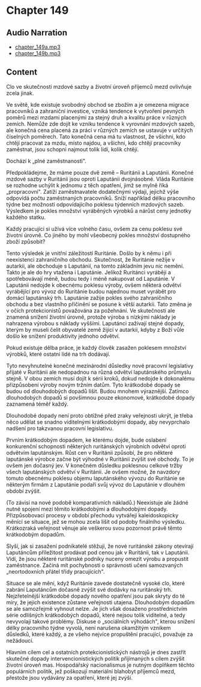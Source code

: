 # Chapter 149

## Audio Narration

- [chapter_149a.mp3](../5-audio-chunks-espeak/chapter_149a.mp3)
- [chapter_149b.mp3](../5-audio-chunks-espeak/chapter_149b.mp3)

## Content

<!-- Source: ESPEAK_AUDIO-chapter_149a-OPTIMIZED.md -->

Clo ve skutečnosti mzdové sazby a životní úroveň příjemců mezd ovlivňuje zcela jinak.

Ve světě, kde existuje svobodný obchod se zbožím a je omezena migrace pracovníků a zahraniční investice, vzniká tendence k vytvoření pevných poměrů mezi mzdami placenými za stejný druh a kvalitu práce v různých zemích. Nemůže zde dojít ke vzniku tendence k vyrovnání mzdových sazeb, ale konečná cena placená za práci v různých zemích se ustavuje v určitých číselných poměrech. Tato konečná cena má tu vlastnost, že všichni, kdo chtějí pracovat za mzdu, místo najdou, a všichni, kdo chtějí pracovníky zaměstnat, jsou schopni najmout tolik lidí, kolik chtějí.

Dochází k „plné zaměstnanosti".

Předpokládejme, že máme pouze dvě země – Ruritánii a Laputánii. Konečné mzdové sazby v Ruritánii jsou oproti Laputánii dvojnásobné. Vláda Ruritánie se rozhodne uchýlit k jednomu z těch opatření, jimž se mylně říká „propracovní". Zatíží zaměstnavatele dodatečnými výdaji, jejichž výše odpovídá počtu zaměstnaných pracovníků. Sníží například délku pracovního týdne bez možnosti odpovídajícího poklesu týdenních mzdových sazeb. Výsledkem je pokles množství vyráběných výrobků a nárůst ceny jednotky každého statku.

Každý pracující si užívá více volného času, ovšem za cenu poklesu své životní úrovně. Co jiného by mohl všeobecný pokles množství dostupného zboží způsobit?

Tento výsledek je vnitřní záležitostí Ruritánie. Došlo by k němu i při neexistenci zahraničního obchodu. Skutečnost, že Ruritánie nežije v autarkii, ale obchoduje s Laputánií, na tomto základním jevu nic nemění. Takto je ale do hry vtažena i Laputánie. Jelikož Ruritánci vyrábějí a spotřebovávají méně, budou tedy i méně nakupovat od Laputánie. V Laputánii nedojde k obecnému poklesu výroby, ovšem některá odvětví vyrábějící pro vývoz do Ruritánie budou najednou muset vyrábět pro domácí laputánský trh. Laputánie zažije pokles svého zahraničního obchodu a bez vlastního přičinění se posune k větší autarkii. Tato změna je v očích protekcionistů považována za požehnání. Ve skutečnosti ale znamená snížení životní úrovně, protože výroba s nízkými náklady je nahrazena výrobou s náklady vyššími. Laputánci zažívají stejné dopady, kterým by museli čelit obyvatelé země žijící v autarkii, kdyby z Boží vůle došlo ke snížení produktivity jednoho odvětví.

Pokud existuje dělba práce, je každý člověk zasažen poklesem množství výrobků, které ostatní lidé na trh dodávají.

Tyto nevyhnutelné konečné mezinárodní důsledky nové pracovní legislativy přijaté v Ruritánii ale nedopadnou na různá odvětví laputánského průmyslu stejně. V obou zemích musí dojít k sérii kroků, dokud nedojde k dokonalému přizpůsobení výroby novým tržním datům. Tyto krátkodobé dopady se budou od dlouhodobých dopadů lišit. Budou mnohem výraznější. Zatímco dlouhodobých dopadů si povšimnou pouze ekonomové, krátkodobé dopady zaznamená téměř každý.

Dlouhodobé dopady není proto obtížné před zraky veřejnosti ukrýt, je třeba něco udělat se snadno viditelnými krátkodobými dopady, aby nevyprchalo nadšení pro takzvanou pracovní legislativu.

Prvním krátkodobým dopadem, ke kterému dojde, bude oslabení konkurenční schopnosti některých ruritánských výrobních odvětví oproti odvětvím laputánským. Růst cen v Ruritánii způsobí, že pro některé laputánské výrobce začne být výhodné v Ruritánii zvýšit své obchody. To je ovšem jen dočasný jev. V konečném důsledku poklesnou celkové tržby všech laputánských odvětví v Ruritánii. Je ovšem možné, že navzdory tomuto obecnému poklesu objemu laputánského vývozu do Ruritánie se některým firmám z Laputánie podaří svůj vývoz do Laputánie v dlouhém období zvýšit.

(To závisí na nové podobě komparativních nákladů.) Neexistuje ale žádné nutné spojení mezi těmito krátkodobými a dlouhodobými dopady. Přizpůsobovací procesy v období přechodu vytvářejí kaleidoskopicky měnící se situace, jež se mohou zcela lišit od podoby finálního výsledku. Krátkozraká veřejnost věnuje ale veškerou svou pozornost právě těmto krátkodobým dopadům.

Slyší, jak si zasažení podnikatelé stěžují, že nové ruritánské zákony otevírají Laputáncům příležitost prodávat pod cenou jak v Ruritánii, tak v Laputánii. Vidí, že jsou některé ruritánské podniky nuceny omezit výrobu a propustit zaměstnance. Začíná mít pochybnosti o správnosti učení samozvaných „neortodoxních přátel třídy pracujících".

<!-- Source: ESPEAK_AUDIO-chapter_149b-OPTIMIZED.md -->

Situace se ale mění, když Ruritánie zavede dostatečně vysoké clo, které zabrání Laputáncům dočasně zvýšit své dodávky na ruritánský trh. Nejzřetelnější krátkodobé dopady nového opatření jsou pak skryty do té míry, že jejich existence zůstane veřejnosti utajena. Dlouhodobým dopadům se ale samozřejmě vyhnout nelze. Je jich však dosaženo prostřednictvím série odlišných krátkodobých dopadů, které nejsou tolik viditelné, a tedy nevyvolají takové problémy. Diskuse o „sociálních výhodách", kterou snížení délky pracovního týdne vyvolá, není narušena okamžitým vznikem důsledků, které každý, a ze všeho nejvíce propuštění pracující, považuje za nežádoucí.

Hlavním cílem cel a ostatních protekcionistických nástrojů je dnes zastřít skutečné dopady intervencionistických politik přijímaných s cílem zvýšit životní úroveň mas. Hospodářský nacionalismus je nutným doplňkem těchto populárních politik, jež poškozují materiální blahobyt příjemců mezd, přestože jsou vydávány za opatření, které jej zvýší.

